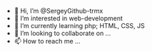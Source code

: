 - 👋 Hi, I’m @SergeyGithub-trmx
- 👀 I’m interested in web-development
- 🌱 I’m currently learning php; HTML, CSS, JS
- 💞️ I’m looking to collaborate on ...
- 📫 How to reach me ...

<!---
SergeyGithub-trmx/SergeyGithub-trmx is a ✨ special ✨ repository because its `README.md` (this file) appears on your GitHub profile.
You can click the Preview link to take a look at your changes.
--->

